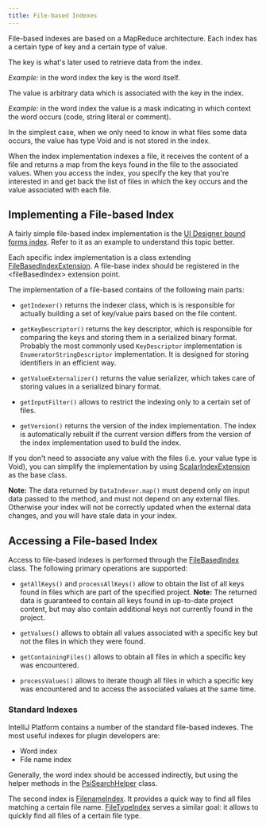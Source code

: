 ```yaml
---
title: File-based Indexes
---
```


File-based indexes are based on a MapReduce architecture.
Each index has a certain type of key and a certain type of value.

The key is what's later used to retrieve data from the index.

*Example:* in the word index the key is the word itself.

The value is arbitrary data which is associated with the key in the index.

*Example:* in the word index the value is a mask indicating in which context the word occurs (code, string literal or comment).

In the simplest case, when we only need to know in what files some data occurs, the value has type Void and is not stored in the index.

When the index implementation indexes a file, it receives the content of a file and returns a map from the keys found in the file to the associated values.
When you access the index, you specify the key that you're interested in and get back the list of files in which the key occurs and the value associated with each file.

## Implementing a File-based Index

A fairly simple file-based index implementation is the
[UI Designer bound forms index](https://github.com/JetBrains/intellij-community/blob/master/plugins/ui-designer/src/com/intellij/uiDesigner/binding/FormClassIndex.java).
Refer to it as an example to understand this topic better.

Each specific index implementation is a class extending
[FileBasedIndexExtension](https://github.com/JetBrains/intellij-community/blob/master/platform/indexing-api/src/com/intellij/util/indexing/FileBasedIndexExtension.java).
A file-base index should be registered in the \<fileBasedIndex\>  extension point.

The implementation of a file-based contains of the following main parts:

*  `getIndexer()` returns the indexer class, which is is responsible for actually building a set of key/value pairs based on the file content.

*  `getKeyDescriptor()` returns the key descriptor, which is responsible for comparing the keys and storing them in a serialized binary format.
   Probably the most commonly used `KeyDescriptor` implementation is `EnumeratorStringDescriptor`  implementation.
   It is designed for storing identifiers in an efficient way.

*  `getValueExternalizer()` returns the value serializer, which takes care of storing values in a serialized binary format.

*  `getInputFilter()`  allows to restrict the indexing only to a certain set of files.

*  `getVersion()`  returns the version of the index implementation.
   The index is automatically rebuilt if the current version differs from the version of the index implementation used to build the index.

If you don't need to associate any value with the files (i.e. your value type is Void), you can simplify the implementation by using
[ScalarIndexExtension](https://github.com/JetBrains/intellij-community/blob/master/platform/indexing-impl/src/com/intellij/util/indexing/ScalarIndexExtension.java)
as the base class.

**Note:** The data returned by ```DataIndexer.map()``` must depend only on input data passed to the method, and must not depend on any external files.
Otherwise your index will not be correctly updated when the external data changes, and you will have stale data in your index.

## Accessing a File-based Index

Access to file-based indexes is performed through the [FileBasedIndex](https://github.com/JetBrains/intellij-community/blob/master/platform/indexing-api/src/com/intellij/util/indexing/FileBasedIndex.java)
class.
The following primary operations are supported:

*  `getAllKeys()`  and `processAllKeys()`  allow to obtain the list of all keys found in files which are part of the specified project.
   **Note:** The returned data is guaranteed to contain all keys found in up-to-date project content, but may also contain additional keys not currently found in the project.

*  `getValues()` allows to obtain all values associated with a specific key but not the files in which they were found.

*  `getContainingFiles()` allows to obtain all files in which a specific key was encountered.

*  `processValues()` allows to iterate though all files in which a specific key was encountered and to access the associated values at the same time.

### Standard Indexes

IntelliJ Platform contains a number of the standard file-based indexes.
The most useful indexes for plugin developers are:

*  Word index
*  File name index

Generally, the word index should be accessed indirectly, but using the helper methods in the
[PsiSearchHelper](https://github.com/JetBrains/intellij-community/blob/master/platform/indexing-api/src/com/intellij/psi/search/PsiSearchHelper.java)
class.

The second index is
[FilenameIndex](https://github.com/JetBrains/intellij-community/blob/master/platform/indexing-impl/src/com/intellij/psi/search/FilenameIndex.java).
It provides a quick way to find all files matching a certain file name.
[FileTypeIndex](https://github.com/JetBrains/intellij-community/blob/master/platform/indexing-impl/src/com/intellij/psi/search/FileTypeIndex.java)
serves a similar goal: it allows to quickly find all files of a certain file type.